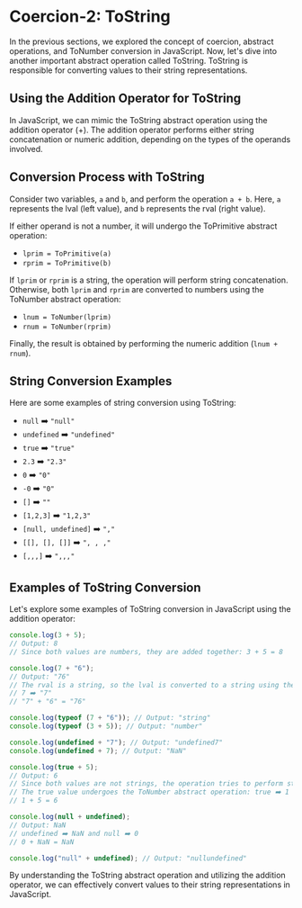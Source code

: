 # Coercion-2: ToString

In the previous sections, we explored the concept of coercion, abstract operations, and ToNumber conversion in JavaScript. Now, let's dive into another important abstract operation called ToString. ToString is responsible for converting values to their string representations.

## Using the Addition Operator for ToString

In JavaScript, we can mimic the ToString abstract operation using the addition operator (+). The addition operator performs either string concatenation or numeric addition, depending on the types of the operands involved.

## Conversion Process with ToString

Consider two variables, `a` and `b`, and perform the operation `a + b`. Here, `a` represents the lval (left value), and `b` represents the rval (right value).

If either operand is not a number, it will undergo the ToPrimitive abstract operation:

- `lprim = ToPrimitive(a)`
- `rprim = ToPrimitive(b)`

If `lprim` or `rprim` is a string, the operation will perform string concatenation. Otherwise, both `lprim` and `rprim` are converted to numbers using the ToNumber abstract operation:

- `lnum = ToNumber(lprim)`
- `rnum = ToNumber(rprim)`

Finally, the result is obtained by performing the numeric addition (`lnum + rnum`).

## String Conversion Examples

Here are some examples of string conversion using ToString:

- `null` ➡️ `"null"`
- `undefined` ➡️ `"undefined"`
- `true` ➡️ `"true"`
- `2.3` ➡️ `"2.3"`
- `0` ➡️ `"0"`
- `-0` ➡️ `"0"`
- `[]` ➡️ `""`
- `[1,2,3]` ➡️ `"1,2,3"`
- `[null, undefined]` ➡️ `","`
- `[[], [], []]` ➡️ `", , ,"`
- `[,,,]` ➡️ `",,,"`

## Examples of ToString Conversion

Let's explore some examples of ToString conversion in JavaScript using the addition operator:

```javascript
console.log(3 + 5);
// Output: 8
// Since both values are numbers, they are added together: 3 + 5 = 8

console.log(7 + "6");
// Output: "76"
// The rval is a string, so the lval is converted to a string using the ToString abstract operation:
// 7 ➡️ "7"
// "7" + "6" = "76"

console.log(typeof (7 + "6")); // Output: "string"
console.log(typeof (3 + 5)); // Output: "number"

console.log(undefined + "7"); // Output: "undefined7"
console.log(undefined + 7); // Output: "NaN"

console.log(true + 5);
// Output: 6
// Since both values are not strings, the operation tries to perform string concatenation.
// The true value undergoes the ToNumber abstract operation: true ➡️ 1
// 1 + 5 = 6

console.log(null + undefined);
// Output: NaN
// undefined ➡️ NaN and null ➡️ 0
// 0 + NaN = NaN

console.log("null" + undefined); // Output: "nullundefined"
```

By understanding the ToString abstract operation and utilizing the addition operator, we can effectively convert values to their string representations in JavaScript.
